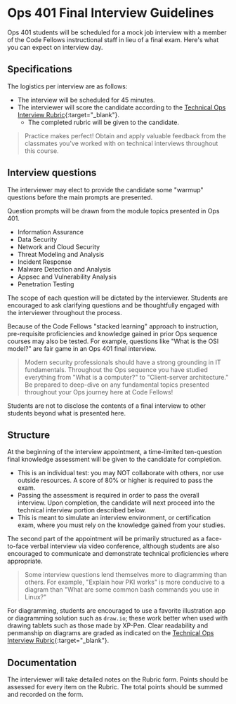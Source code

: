 # Ops 401 Final Interview Guidelines

Ops 401 students will be scheduled for a mock job interview with a member of the Code Fellows instructional staff in lieu of a final exam. Here's what you can expect on interview day.

## Specifications

The logistics per interview are as follows:

- The interview will be scheduled for 45 minutes.
- The interviewer will score the candidate according to the [Technical Ops Interview Rubric](https://docs.google.com/spreadsheets/d/1scthkmARfzAFZrSYAp6LA2coOaoWUWbSzMbtIU4jcHw/edit#gid=1422288328){:target="_blank"}.
  - The completed rubric will be given to the candidate.

> Practice makes perfect! Obtain and apply valuable feedback from the classmates you've worked with on technical interviews throughout this course.

## Interview questions

The interviewer may elect to provide the candidate some "warmup" questions before the main prompts are presented.

Question prompts will be drawn from the module topics presented in Ops 401.

- Information Assurance
- Data Security
- Network and Cloud Security
- Threat Modeling and Analysis
- Incident Response
- Malware Detection and Analysis
- Appsec and Vulnerability Analysis
- Penetration Testing

The scope of each question will be dictated by the interviewer. Students are encouraged to ask clarifying questions and be thoughtfully engaged with the interviewer throughout the process.

Because of the Code Fellows "stacked learning" approach to instruction, pre-requisite proficiencies and knowledge gained in prior Ops sequence courses may also be tested. For example, questions like "What is the OSI model?" are fair game in an Ops 401 final interview.

> Modern security professionals should have a strong grounding in IT fundamentals. Throughout the Ops sequence you have studied everything from "What is a computer?" to "Client-server architecture." Be prepared to deep-dive on any fundamental topics presented throughout your Ops journey here at Code Fellows!

Students are not to disclose the contents of a final interview to other students beyond what is presented here.

## Structure

At the beginning of the interview appointment, a time-limited ten-question final knowledge assessment will be given to the candidate for completion.

- This is an individual test: you may NOT collaborate with others, nor use outside resources. A score of 80% or higher is required to pass the exam.
- Passing the assessment is required in order to pass the overall interview. Upon completion, the candidate will next proceed into the technical interview portion described below.
- This is meant to simulate an interview environment, or certification exam, where you must rely on the knowledge gained from your studies.

The second part of the appointment will be primarily structured as a face-to-face verbal interview via video conference, although students are also encouraged to communicate and demonstrate technical proficiencies where appropriate.

> Some interview questions lend themselves more to diagramming than others. For example, "Explain how PKI works" is more conducive to a diagram than "What are some common bash commands you use in Linux?"

For diagramming, students are encouraged to use a favorite illustration app or diagramming solution such as `draw.io`; these work better when used with drawing tablets such as those made by XP-Pen. Clear readability and penmanship on diagrams are graded as indicated on the [Technical Ops Interview Rubric](https://docs.google.com/spreadsheets/d/1scthkmARfzAFZrSYAp6LA2coOaoWUWbSzMbtIU4jcHw/edit#gid=1422288328){:target="_blank"}.

## Documentation

The interviewer will take detailed notes on the Rubric form. Points should be assessed for every item on the Rubric. The total points should be summed and recorded on the form.
